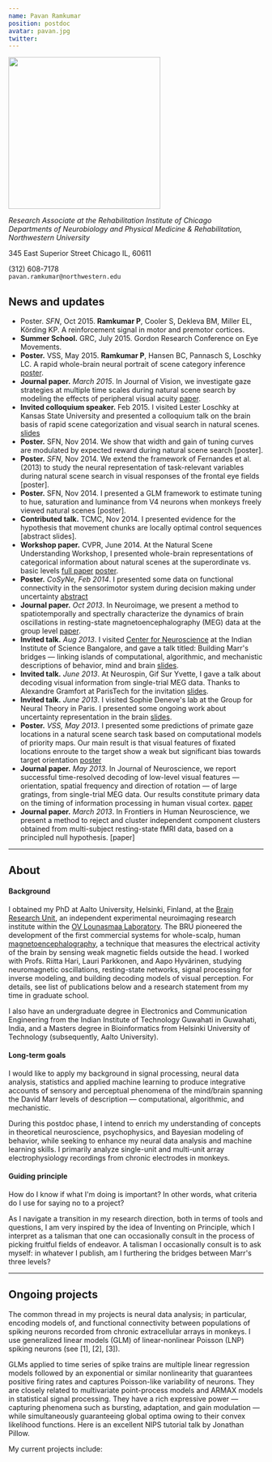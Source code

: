 ```yaml
---
name: Pavan Ramkumar
position: postdoc
avatar: pavan.jpg
twitter:
---
```


<img width="300" src="{{site.baseurl}}/images/people/{{page.avatar}}">

_Research Associate at the Rehabilitation Institute of Chicago_<br>
_Departments of Neurobiology and Physical Medicine & Rehabilitation, Northwestern University_<br>

345 East Superior Street Chicago IL, 60611

<i class="fa fa-mobile"></i> (312) 608-7178<br>
<i class="fa fa-envelope-o"></i> `pavan.ramkumar@northwestern.edu`


## News and updates

- Poster. _SFN_, Oct 2015. **Ramkumar P**, Cooler S, Dekleva BM, Miller EL, Körding KP. A reinforcement signal in motor and premotor cortices.
- **Summer School.** GRC, July 2015. Gordon Research Conference on Eye Movements.
- **Poster.** VSS, May 2015. **Ramkumar P**, Hansen BC, Pannasch S, Loschky LC. A rapid whole-brain neural portrait of scene category inference [poster](https://www.dropbox.com/s/qzve8er5s6hhdby/Ramkumar_Scenes_VSS2015.pdf?dl=0).
- **Journal paper.** _March 2015_. In Journal of Vision, we investigate gaze strategies at multiple time scales during natural scene search by modeling the effects of peripheral visual acuity [paper](http://jov.arvojournals.org/article.aspx?articleid=2278659).
- **Invited colloquium speaker.** Feb 2015. I visited Lester Loschky at Kansas State University and presented a colloquium talk on the brain basis of rapid scene categorization and visual search in natural scenes. [slides](https://www.dropbox.com/s/vwvwsp1oavd13em/KSU_Visit_Feb2015.pdf?dl=0)
- **Poster.** SFN, Nov 2014. We show that width and gain of tuning curves are modulated by expected reward during natural scene search [poster].
- **Poster.** _SFN_, Nov 2014. We extend the framework of Fernandes et al. (2013) to study the neural representation of task-relevant variables during natural scene search in visual responses of the frontal eye fields [poster].
- **Poster.** SFN, Nov 2014. I presented a GLM framework to estimate tuning to hue, saturation and luminance from V4 neurons when monkeys freely viewed natural scenes [poster].
- **Contributed talk.** TCMC, Nov 2014. I presented evidence for the hypothesis that movement chunks are locally optimal control sequences [abstract slides].
- **Workshop paper.** CVPR, June 2014. At the Natural Scene Understanding Workshop, I presented whole-brain representations of categorical information about natural scenes at the superordinate vs. basic levels [full paper]() [poster](https://www.dropbox.com/s/3gbshlp4pyan48l/Ramkumar_PosterSpotlight_CVPR2014.pdf?dl=0).
- **Poster.** _CoSyNe, Feb 2014_. I presented some data on functional connectivity in the sensorimotor system during decision making under uncertainty [abstract](https://www.dropbox.com/s/v1genjmg92wdx8j/Pavan_Cosyne2014_Abstract_final.pdf?dl=0)
- **Journal paper.** _Oct 2013_. In Neuroimage, we present a method to spatiotemporally and spectrally characterize the dynamics of brain oscillations in resting-state magnetoencephalography (MEG) data at the group level [paper](http://www.cs.helsinki.fi/u/ahyvarin/papers/Ramkumar14.pdf).
- **Invited talk.** _Aug 2013_. I visited [Center for Neuroscience](http://www.cns.iisc.ernet.in/index.html) at the Indian Institute of Science Bangalore, and gave a talk titled: Building Marr's bridges — linking islands of computational, algorithmic, and mechanistic descriptions of behavior, mind and brain [slides](https://www.dropbox.com/s/25y150nqchlrtow/Ramkumar_July2013_IISc_Bangalore.pdf?dl=0).
- **Invited talk.** _June 2013_. At Neurospin, Gif Sur Yvette, I gave a talk about decoding visual information from single-trial MEG data. Thanks to Alexandre Gramfort at ParisTech for the invitation [slides]().
- **Invited talk.** _June 2013_. I visited Sophie Deneve's lab at the Group for Neural Theory in Paris. I presented some ongoing work about uncertainty representation in the brain [slides](https://dl.dropboxusercontent.com/u/4521272/Ramkumar_June2013_ENS_GNT_Paris.pdf).
- **Poster.** _VSS, May 2013_. I presented some predictions of primate gaze locations in a natural scene search task based on computational models of priority maps. Our main result is that visual features of fixated locations enroute to the target show a weak but significant bias towards target orientation [<i class="fa fa-file-pdf-o"></i> poster](https://dl.dropboxusercontent.com/u/4521272/Ramkumar_VSS2013.pdf)
- **Journal paper.** _May 2013_. In Journal of Neuroscience, we report successful time-resolved decoding of low-level visual features — orientation, spatial frequency and direction of rotation — of large gratings, from single-trial MEG data. Our results constitute primary data on the timing of information processing in human visual cortex. [<i class="fa fa-file-pdf-o"></i> paper](http://www.jneurosci.org/content/33/18/7691.full.pdf+html)
- **Journal paper.** _March 2013_. In Frontiers in Human Neuroscience, we present a method to reject and cluster independent component clusters obtained from multi-subject resting-state fMRI data, based on a principled null hypothesis. [paper]

<hr>

## About

#### Background

I obtained my PhD at Aalto University, Helsinki, Finland, at the [Brain Research Unit](http://ltl.tkk.fi/wiki/BRU), an independent experimental neuroimaging research institute within the [OV Lounasmaa Laboratory](http://ltl.tkk.fi/). The BRU pioneered the development of the first commercial systems for whole-scalp, human [magnetoencephalography](https://en.wikipedia.org/wiki/Magnetoencephalography), a technique that measures the electrical activity of the brain by sensing weak magnetic fields outside the head. I worked with Profs. Riitta Hari, Lauri Parkkonen, and Aapo Hyvärinen, studying neuromagnetic oscillations, resting-state networks, signal processing for inverse modeling, and building decoding models of visual perception. For details, see list of publications below and a research statement from my time in graduate school.

I also have an undergraduate degree in Electronics and Communication Engineering from the Indian Institute of Technology Guwahati in Guwahati, India, and a Masters degree in Bioinformatics from Helsinki University of Technology (subsequently, Aalto University).

#### Long-term goals

I would like to apply my background in signal processing, neural data analysis, statistics and applied machine learning to produce integrative accounts of sensory and perceptual phenomena of the mind/brain spanning the David Marr levels of description — computational, algorithmic, and mechanistic.

During this postdoc phase, I intend to enrich my understanding of concepts in theoretical neuroscience, psychophysics, and Bayesian modeling of behavior, while seeking to enhance my neural data analysis and machine learning skills. I primarily analyze single-unit and multi-unit array electrophysiology recordings from chronic electrodes in monkeys.

#### Guiding principle

How do I know if what I'm doing is important? In other words, what criteria do I use for saying no to a project?

As I navigate a transition in my research direction, both in terms of tools and questions, I am very inspired by the idea of Inventing on Principle, which I interpret as a talisman that one can occasionally consult in the process of picking fruitful fields of endeavor. A talisman I occasionally consult is to ask myself: in whatever I publish, am I furthering the bridges between Marr's three levels?

<hr>

## Ongoing projects

The common thread in my projects is neural data analysis; in particular, encoding models of, and functional connectivity between populations of spiking neurons recorded from chronic extracellular arrays in monkeys. I use generalized linear models (GLM) of linear-nonlinear Poisson (LNP) spiking neurons (see [1], [2], [3]).

GLMs applied to time series of spike trains are multiple linear regression models followed by an exponential or similar nonlinearity that guarantees positive firing rates and captures Poisson-like variability of neurons. They are closely related to multivariate point-process models and ARMAX models in statistical signal processing. They have a rich expressive power — capturing phenomena such as bursting, adaptation, and gain modulation — while simultaneously guaranteeing global optima owing to their convex likelihood functions. Here is an excellent NIPS tutorial talk by Jonathan Pillow.

My current projects include:
